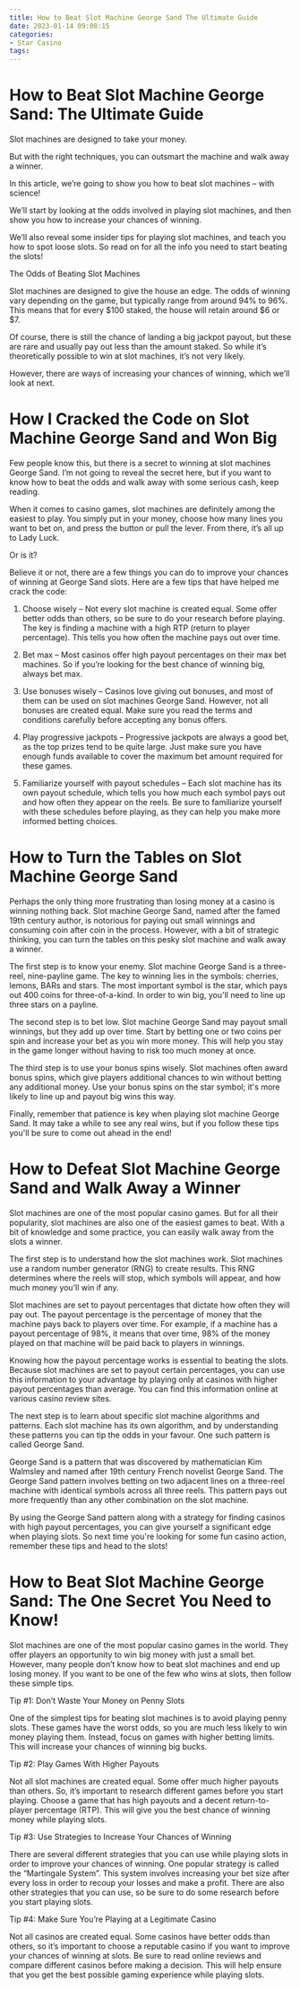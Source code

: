 ```yaml
---
title: How to Beat Slot Machine George Sand The Ultimate Guide
date: 2023-01-14 09:08:15
categories:
- Star Casino
tags:
---
```



#  How to Beat Slot Machine George Sand: The Ultimate Guide

Slot machines are designed to take your money.

But with the right techniques, you can outsmart the machine and walk away a winner.

In this article, we’re going to show you how to beat slot machines – with science!

We’ll start by looking at the odds involved in playing slot machines, and then show you how to increase your chances of winning.

We’ll also reveal some insider tips for playing slot machines, and teach you how to spot loose slots. So read on for all the info you need to start beating the slots!

The Odds of Beating Slot Machines

Slot machines are designed to give the house an edge. The odds of winning vary depending on the game, but typically range from around 94% to 96%. This means that for every $100 staked, the house will retain around $6 or $7.

Of course, there is still the chance of landing a big jackpot payout, but these are rare and usually pay out less than the amount staked. So while it’s theoretically possible to win at slot machines, it’s not very likely.

However, there are ways of increasing your chances of winning, which we’ll look at next.

#  How I Cracked the Code on Slot Machine George Sand and Won Big

Few people know this, but there is a secret to winning at slot machines George Sand. I’m not going to reveal the secret here, but if you want to know how to beat the odds and walk away with some serious cash, keep reading.

When it comes to casino games, slot machines are definitely among the easiest to play. You simply put in your money, choose how many lines you want to bet on, and press the button or pull the lever. From there, it’s all up to Lady Luck.

Or is it?

Believe it or not, there are a few things you can do to improve your chances of winning at George Sand slots. Here are a few tips that have helped me crack the code:

1. Choose wisely – Not every slot machine is created equal. Some offer better odds than others, so be sure to do your research before playing. The key is finding a machine with a high RTP (return to player percentage). This tells you how often the machine pays out over time.

2. Bet max – Most casinos offer high payout percentages on their max bet machines. So if you’re looking for the best chance of winning big, always bet max.

3. Use bonuses wisely – Casinos love giving out bonuses, and most of them can be used on slot machines George Sand. However, not all bonuses are created equal. Make sure you read the terms and conditions carefully before accepting any bonus offers.

4. Play progressive jackpots – Progressive jackpots are always a good bet, as the top prizes tend to be quite large. Just make sure you have enough funds available to cover the maximum bet amount required for these games.

5. Familiarize yourself with payout schedules – Each slot machine has its own payout schedule, which tells you how much each symbol pays out and how often they appear on the reels. Be sure to familiarize yourself with these schedules before playing, as they can help you make more informed betting choices.

#  How to Turn the Tables on Slot Machine George Sand

Perhaps the only thing more frustrating than losing money at a casino is winning nothing back. Slot machine George Sand, named after the famed 19th century author, is notorious for paying out small winnings and consuming coin after coin in the process. However, with a bit of strategic thinking, you can turn the tables on this pesky slot machine and walk away a winner.

The first step is to know your enemy. Slot machine George Sand is a three-reel, nine-payline game. The key to winning lies in the symbols: cherries, lemons, BARs and stars. The most important symbol is the star, which pays out 400 coins for three-of-a-kind. In order to win big, you'll need to line up three stars on a payline.

The second step is to bet low. Slot machine George Sand may payout small winnings, but they add up over time. Start by betting one or two coins per spin and increase your bet as you win more money. This will help you stay in the game longer without having to risk too much money at once.

The third step is to use your bonus spins wisely. Slot machines often award bonus spins, which give players additional chances to win without betting any additional money. Use your bonus spins on the star symbol; it's more likely to line up and payout big wins this way.

Finally, remember that patience is key when playing slot machine George Sand. It may take a while to see any real wins, but if you follow these tips you'll be sure to come out ahead in the end!

#  How to Defeat Slot Machine George Sand and Walk Away a Winner

Slot machines are one of the most popular casino games. But for all their popularity, slot machines are also one of the easiest games to beat. With a bit of knowledge and some practice, you can easily walk away from the slots a winner.

The first step is to understand how the slot machines work. Slot machines use a random number generator (RNG) to create results. This RNG determines where the reels will stop, which symbols will appear, and how much money you'll win if any.

Slot machines are set to payout percentages that dictate how often they will pay out. The payout percentage is the percentage of money that the machine pays back to players over time. For example, if a machine has a payout percentage of 98%, it means that over time, 98% of the money played on that machine will be paid back to players in winnings.

Knowing how the payout percentage works is essential to beating the slots. Because slot machines are set to payout certain percentages, you can use this information to your advantage by playing only at casinos with higher payout percentages than average. You can find this information online at various casino review sites.

The next step is to learn about specific slot machine algorithms and patterns. Each slot machine has its own algorithm, and by understanding these patterns you can tip the odds in your favour. One such pattern is called George Sand.

George Sand is a pattern that was discovered by mathematician Kim Walmsley and named after 19th century French novelist George Sand. The George Sand pattern involves betting on two adjacent lines on a three-reel machine with identical symbols across all three reels. This pattern pays out more frequently than any other combination on the slot machine.

By using the George Sand pattern along with a strategy for finding casinos with high payout percentages, you can give yourself a significant edge when playing slots. So next time you're looking for some fun casino action, remember these tips and head to the slots!

#  How to Beat Slot Machine George Sand: The One Secret You Need to Know!

Slot machines are one of the most popular casino games in the world. They offer players an opportunity to win big money with just a small bet. However, many people don’t know how to beat slot machines and end up losing money. If you want to be one of the few who wins at slots, then follow these simple tips.

Tip #1: Don’t Waste Your Money on Penny Slots

One of the simplest tips for beating slot machines is to avoid playing penny slots. These games have the worst odds, so you are much less likely to win money playing them. Instead, focus on games with higher betting limits. This will increase your chances of winning big bucks.

Tip #2: Play Games With Higher Payouts

Not all slot machines are created equal. Some offer much higher payouts than others. So, it’s important to research different games before you start playing. Choose a game that has high payouts and a decent return-to-player percentage (RTP). This will give you the best chance of winning money while playing slots.

Tip #3: Use Strategies to Increase Your Chances of Winning

There are several different strategies that you can use while playing slots in order to improve your chances of winning. One popular strategy is called the “Martingale System”. This system involves increasing your bet size after every loss in order to recoup your losses and make a profit. There are also other strategies that you can use, so be sure to do some research before you start playing slots.

Tip #4: Make Sure You’re Playing at a Legitimate Casino

Not all casinos are created equal. Some casinos have better odds than others, so it’s important to choose a reputable casino if you want to improve your chances of winning at slots. Be sure to read online reviews and compare different casinos before making a decision. This will help ensure that you get the best possible gaming experience while playing slots.